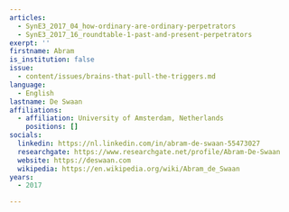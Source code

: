 ```yaml
---
articles:
  - SynE3_2017_04_how-ordinary-are-ordinary-perpetrators
  - SynE3_2017_16_roundtable-1-past-and-present-perpetrators
exerpt: ''
firstname: Abram
is_institution: false
issue:
  - content/issues/brains-that-pull-the-triggers.md
language:
  - English
lastname: De Swaan
affiliations:
  - affiliation: University of Amsterdam, Netherlands
    positions: []
socials:
  linkedin: https://nl.linkedin.com/in/abram-de-swaan-55473027
  researchgate: https://www.researchgate.net/profile/Abram-De-Swaan
  website: https://deswaan.com
  wikipedia: https://en.wikipedia.org/wiki/Abram_de_Swaan
years:
  - 2017

---
```


